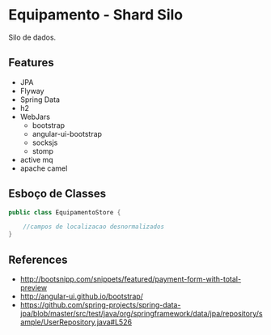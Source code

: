 Equipamento - Shard Silo
========================

Silo de dados.



Features
--------

* JPA
* Flyway
* Spring Data
* h2
* WebJars
    * bootstrap
    * angular-ui-bootstrap
    * socksjs
    * stomp
* active mq
* apache camel

Esboço de Classes
-----------------

```java
public class EquipamentoStore {

    //campos de localizacao desnormalizados
}
```


References
----------

* http://bootsnipp.com/snippets/featured/payment-form-with-total-preview
* http://angular-ui.github.io/bootstrap/
* https://github.com/spring-projects/spring-data-jpa/blob/master/src/test/java/org/springframework/data/jpa/repository/sample/UserRepository.java#L526

